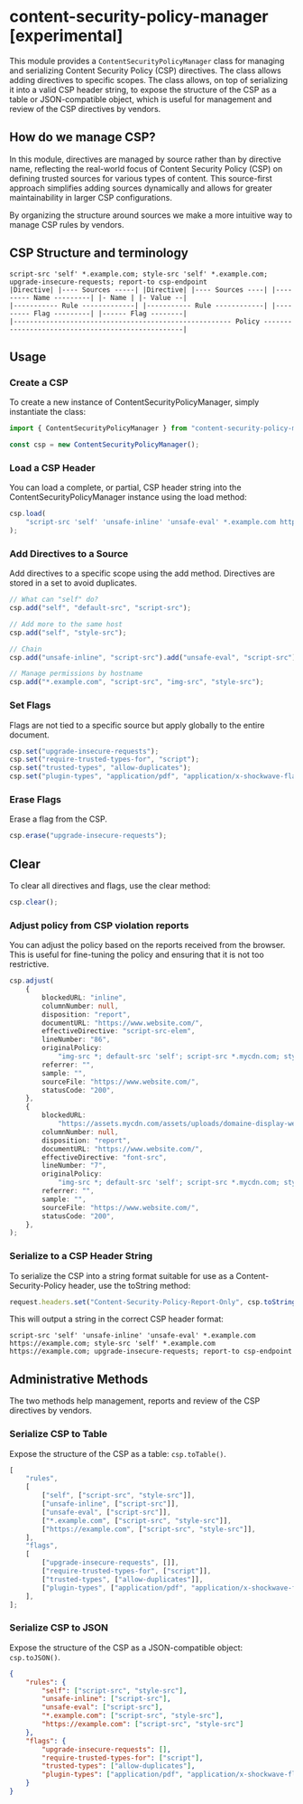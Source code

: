 # content-security-policy-manager [experimental]

This module provides a `ContentSecurityPolicyManager` class for managing and serializing Content Security Policy (CSP) directives. The class allows adding directives to specific scopes. The class allows, on top of serializing it into a valid CSP header string, to expose the structure of the CSP as a table or JSON-compatible object, which is useful for management and review of the CSP directives by vendors.

## How do we manage CSP?

In this module, directives are managed by source rather than by directive name, reflecting the real-world focus of Content Security Policy (CSP) on defining trusted sources for various types of content. This source-first approach simplifies adding sources dynamically and allows for greater maintainability in larger CSP configurations.

By organizing the structure around sources we make a more intuitive way to manage CSP rules by vendors.

## CSP Structure and terminology

```plaintext
script-src 'self' *.example.com; style-src 'self' *.example.com; upgrade-insecure-requests; report-to csp-endpoint
|Directive| |---- Sources -----| |Directive| |---- Sources ----| |--------- Name ---------| |- Name | |- Value --|
|----------- Rule -------------| |----------- Rule ------------| |--------- Flag ---------| |------ Flag --------|
|------------------------------------------------------ Policy --------------------------------------------------|
```

## Usage

### Create a CSP

To create a new instance of ContentSecurityPolicyManager, simply instantiate the class:

```ts
import { ContentSecurityPolicyManager } from "content-security-policy-manager";

const csp = new ContentSecurityPolicyManager();
```

### Load a CSP Header

You can load a complete, or partial, CSP header string into the ContentSecurityPolicyManager instance using the load method:

```ts
csp.load(
	"script-src 'self' 'unsafe-inline' 'unsafe-eval' *.example.com https://example.com; style-src 'self' *.example.com https://example.com; upgrade-insecure-requests; report-to csp-endpoint",
);
```

### Add Directives to a Source

Add directives to a specific scope using the add method. Directives are stored in a set to avoid duplicates.

```ts
// What can "self" do?
csp.add("self", "default-src", "script-src");

// Add more to the same host
csp.add("self", "style-src");

// Chain
csp.add("unsafe-inline", "script-src").add("unsafe-eval", "script-src");

// Manage permissions by hostname
csp.add("*.example.com", "script-src", "img-src", "style-src");
```

### Set Flags

Flags are not tied to a specific source but apply globally to the entire document.

```ts
csp.set("upgrade-insecure-requests");
csp.set("require-trusted-types-for", "script");
csp.set("trusted-types", "allow-duplicates");
csp.set("plugin-types", "application/pdf", "application/x-shockwave-flash");
```

### Erase Flags

Erase a flag from the CSP.

```ts
csp.erase("upgrade-insecure-requests");
```

## Clear

To clear all directives and flags, use the clear method:

```ts
csp.clear();
```

### Adjust policy from CSP violation reports

You can adjust the policy based on the reports received from the browser. This is useful for fine-tuning the policy and ensuring that it is not too restrictive.

```ts
csp.adjust(
	{
		blockedURL: "inline",
		columnNumber: null,
		disposition: "report",
		documentURL: "https://www.website.com/",
		effectiveDirective: "script-src-elem",
		lineNumber: "86",
		originalPolicy:
			"img-src *; default-src 'self'; script-src *.mycdn.com; style-src *.mycdn.com; report-to csp-endpoint",
		referrer: "",
		sample: "",
		sourceFile: "https://www.website.com/",
		statusCode: "200",
	},
	{
		blockedURL:
			"https://assets.mycdn.com/assets/uploads/domaine-display-web-medium-italic.woff",
		columnNumber: null,
		disposition: "report",
		documentURL: "https://www.website.com/",
		effectiveDirective: "font-src",
		lineNumber: "7",
		originalPolicy:
			"img-src *; default-src 'self'; script-src *.mycdn.com; style-src *.mycdn.com; report-to csp-endpoint",
		referrer: "",
		sample: "",
		sourceFile: "https://www.website.com/",
		statusCode: "200",
	},
);
```

### Serialize to a CSP Header String

To serialize the CSP into a string format suitable for use as a Content-Security-Policy header, use the toString method:

```ts
request.headers.set("Content-Security-Policy-Report-Only", csp.toString());
```

This will output a string in the correct CSP header format:

```plaintext
script-src 'self' 'unsafe-inline' 'unsafe-eval' *.example.com https://example.com; style-src 'self' *.example.com https://example.com; upgrade-insecure-requests; report-to csp-endpoint
```

## Administrative Methods

The two methods help management, reports and review of the CSP directives by vendors.

### Serialize CSP to Table

Expose the structure of the CSP as a table: `csp.toTable()`.

```ts
[
	"rules",
	[
		["self", ["script-src", "style-src"]],
		["unsafe-inline", ["script-src"]],
		["unsafe-eval", ["script-src"]],
		["*.example.com", ["script-src", "style-src"]],
		["https://example.com", ["script-src", "style-src"]],
	],
	"flags",
	[
		["upgrade-insecure-requests", []],
		["require-trusted-types-for", ["script"]],
		["trusted-types", ["allow-duplicates"]],
		["plugin-types", ["application/pdf", "application/x-shockwave-flash"]],
	],
];
```

### Serialize CSP to JSON

Expose the structure of the CSP as a JSON-compatible object: `csp.toJSON()`.

```json
{
	"rules": {
		"self": ["script-src", "style-src"],
		"unsafe-inline": ["script-src"],
		"unsafe-eval": ["script-src"],
		"*.example.com": ["script-src", "style-src"],
		"https://example.com": ["script-src", "style-src"]
	},
	"flags": {
		"upgrade-insecure-requests": [],
		"require-trusted-types-for": ["script"],
		"trusted-types": ["allow-duplicates"],
		"plugin-types": ["application/pdf", "application/x-shockwave-flash"]
	}
}
```
